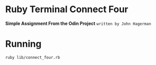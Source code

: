 # Ruby Terminal Connect Four
**Simple Assignment From the Odin Project**
`written by John Hagerman`

# Running
`ruby lib/connect_four.rb `
